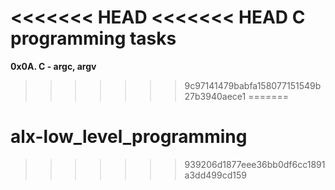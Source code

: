 <<<<<<< HEAD
<<<<<<< HEAD
C programming tasks
=======
**0x0A. C - argc, argv**
>>>>>>> 9c97141479babfa158077151549b27b3940aece1
=======
# alx-low_level_programming
>>>>>>> 939206d1877eee36bb0df6cc1891a3dd499cd159

